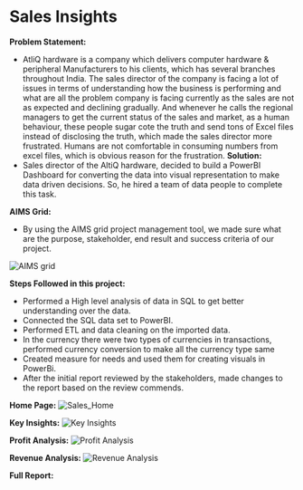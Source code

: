 # Sales Insights
**Problem Statement:**
- AtliQ hardware is a company which delivers computer hardware & peripheral Manufacturers to his clients, which has several branches throughout India. The sales director of the company is facing a lot of issues in terms of understanding how the business is performing and what are all the problem company is facing currently as the sales are not as expected and declining gradually. And whenever he calls the regional managers to get the current status of the sales and market, as a human behaviour, these people sugar cote the truth and send tons of Excel files instead of disclosing the truth, which made the sales director more frustrated. Humans are not comfortable in consuming numbers from excel files, which is obvious reason for the frustration.
**Solution:**
- Sales director of the AltiQ hardware, decided to build a PowerBI Dashboard for converting the data into visual representation to make data driven decisions. So, he hired a team of data people to complete this task.

**AIMS Grid:**
- By using the AIMS grid project management tool, we made sure what are the purpose, stakeholder, end result and success criteria of our project.
  
![AIMS grid](https://github.com/user-attachments/assets/5baa4dc2-6c72-4cdf-8b75-d66cc64e2c68)

**Steps Followed in this project:**
- Performed a High level analysis of data in SQL to get better understanding over the data.
- Connected the SQL data set to PowerBI.
- Performed ETL and data cleaning on the imported data.
- In the currency there were two types of currencies in transactions, performed currency conversion to make all the currency type same
- Created measure for needs and used them for creating visuals in PowerBi.
- After the initial report reviewed by the stakeholders, made changes to the report based on the review commends.

**Home Page:**
![Sales_Home](https://github.com/user-attachments/assets/432112e1-d9d4-45f9-bf91-7174b2b36888)

**Key Insights:**
![Key Insights](https://github.com/user-attachments/assets/63369400-9fc3-4c36-aa02-b653d883f35a)

**Profit Analysis:**
![Profit Analysis](https://github.com/user-attachments/assets/c4aa0da7-902d-4c51-bc59-5e8cb9c80686)

**Revenue Analysis:**
![Revenue Analysis](https://github.com/user-attachments/assets/e79d9cdb-74a5-48cc-8267-4d49135a6e94)

**Full Report:**
